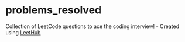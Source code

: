 # problems_resolved
Collection of LeetCode questions to ace the coding interview! - Created using [LeetHub](https://github.com/QasimWani/LeetHub)
